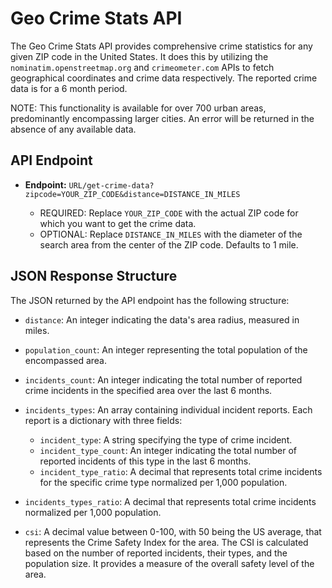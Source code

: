 # Geo Crime Stats API

The Geo Crime Stats API provides comprehensive crime statistics for any given ZIP code in the United States. It does this by utilizing the `nominatim.openstreetmap.org` and `crimeometer.com` APIs to fetch geographical coordinates and crime data respectively. The reported crime data is for a 6 month period.

NOTE: This functionality is available for over 700 urban areas, predominantly encompassing larger cities. An error will be returned in the absence of any available data.

## API Endpoint

- **Endpoint:** `URL/get-crime-data?zipcode=YOUR_ZIP_CODE&distance=DISTANCE_IN_MILES`

  - REQUIRED: Replace `YOUR_ZIP_CODE` with the actual ZIP code for which you want to get the crime data.
  - OPTIONAL: Replace `DISTANCE_IN_MILES` with the diameter of the search area from the center of the ZIP code. Defaults to 1 mile.

## JSON Response Structure
The JSON returned by the API endpoint has the following structure:

- `distance`: An integer indicating the data's area radius, measured in miles.
  
- `population_count`: An integer representing the total population of the encompassed area.

- `incidents_count`: An integer indicating the total number of reported crime incidents in the specified area over the last 6 months.

- `incidents_types`: An array containing individual incident reports. Each report is a dictionary with three fields:
  - `incident_type`: A string specifying the type of crime incident.
  - `incident_type_count`: An integer indicating the total number of reported incidents of this type in the last 6 months.
  - `incident_type_ratio`: A decimal that represents total crime incidents for the specific crime type normalized per 1,000 population.

- `incidents_types_ratio`: A decimal that represents total crime incidents normalized per 1,000 population.

- `csi`: A decimal value between 0-100, with 50 being the US average, that represents the Crime Safety Index for the area. The CSI is calculated based on the number of reported incidents, their types, and the population size. It provides a measure of the overall safety level of the area.
